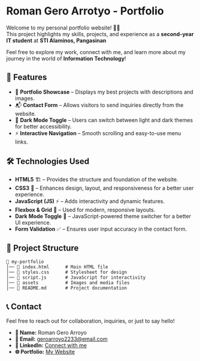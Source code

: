 # Roman Gero Arrotyo - Portfolio  

Welcome to my personal portfolio website! 🎨🚀  
This project highlights my skills, projects, and experience as a **second-year IT student** at **STI Alaminos, Pangasinan**

Feel free to explore my work, connect with me, and learn more about my journey in the world of **Information Technology**!  


## 🚀 Features  

- 💼 **Portfolio Showcase** – Displays my best projects with descriptions and images.  
- 📬 **Contact Form** – Allows visitors to send inquiries directly from the website.  
- 🌙 **Dark Mode Toggle** – Users can switch between light and dark themes for better accessibility.  
- ⚡ **Interactive Navigation** – Smooth scrolling and easy-to-use menu links.    


## 🛠 Technologies Used  

- **HTML5** 🏗️ – Provides the structure and foundation of the website.  
- **CSS3** 🎨 – Enhances design, layout, and responsiveness for a better user experience.  
- **JavaScript (JS)** ⚡ – Adds interactivity and dynamic features.  
- **Flexbox & Grid** 📏 – Used for modern, responsive layouts.  
- **Dark Mode Toggle** 🌙 – JavaScript-powered theme switcher for a better UI experience.  
- **Form Validation** ✅ – Ensures user input accuracy in the contact form.  


## 📂 Project Structure
```
📁 my-portfolio
│── 📄 index.html      # Main HTML file
│── 📄 styles.css      # Stylesheet for design
│── 📄 script.js       # JavaScript for interactivity
│── 📂 assets          # Images and media files
│── 📄 README.md       # Project documentation
```


## 📞 Contact  
Feel free to reach out for collaboration, inquiries, or just to say hello!  

- **👤 Name:** Roman Gero Arroyo  
- **📧 Email:** [geroarroyo2233@email.com](mailto:geroarroyo2233@email.com)  
- **💼 LinkedIn:** [Connect with me](#)  
- **🌐 Portfolio:** [My Website](#)  


